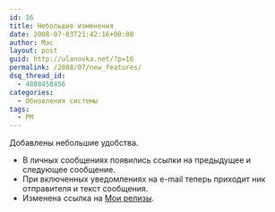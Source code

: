 ```yaml
---
id: 16
title: Небольшие изменения
date: 2008-07-03T21:42:16+00:00
author: Mac
layout: post
guid: http://ulanovka.net/?p=16
permalink: /2008/07/new_features/
dsq_thread_id:
  - 4888458456
categories:
  - Обновления системы
tags:
  - PM
---
```

Добавлены небольшие удобства.

  * В личных сообщениях появились ссылки на предыдущее и следующее сообщение.
  * При включенных уведомлениях на e-mail теперь приходит ник отправителя и текст сообщения.
  * Изменена ссылка на [Мои релизы](http://ulanovka.ru/forum/my_torrents.php).